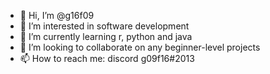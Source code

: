 - 👋 Hi, I’m @g16f09
- 👀 I’m interested in software development
- 🌱 I’m currently learning r, python and java
- 💞️ I’m looking to collaborate on any beginner-level projects
- 📫 How to reach me: discord g09f16#2013

<!---
g16f09/g16f09 is a ✨ special ✨ repository because its `README.md` (this file) appears on your GitHub profile.
You can click the Preview link to take a look at your changes.
--->
